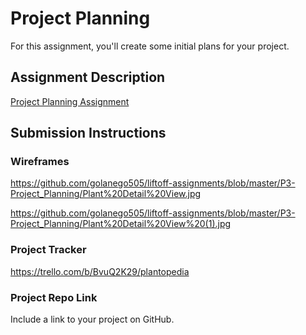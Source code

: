 # Project Planning
For this assignment, you'll create some initial plans for your project.

## Assignment Description
[Project Planning Assignment](https://education.launchcode.org/liftoff/modules/assignments/project-planning)

## Submission Instructions

### Wireframes

https://github.com/golanego505/liftoff-assignments/blob/master/P3-Project_Planning/Plant%20Detail%20View.jpg

https://github.com/golanego505/liftoff-assignments/blob/master/P3-Project_Planning/Plant%20Detail%20View%20(1).jpg



### Project Tracker

https://trello.com/b/BvuQ2K29/plantopedia

### Project Repo Link

Include a link to your project on GitHub.
